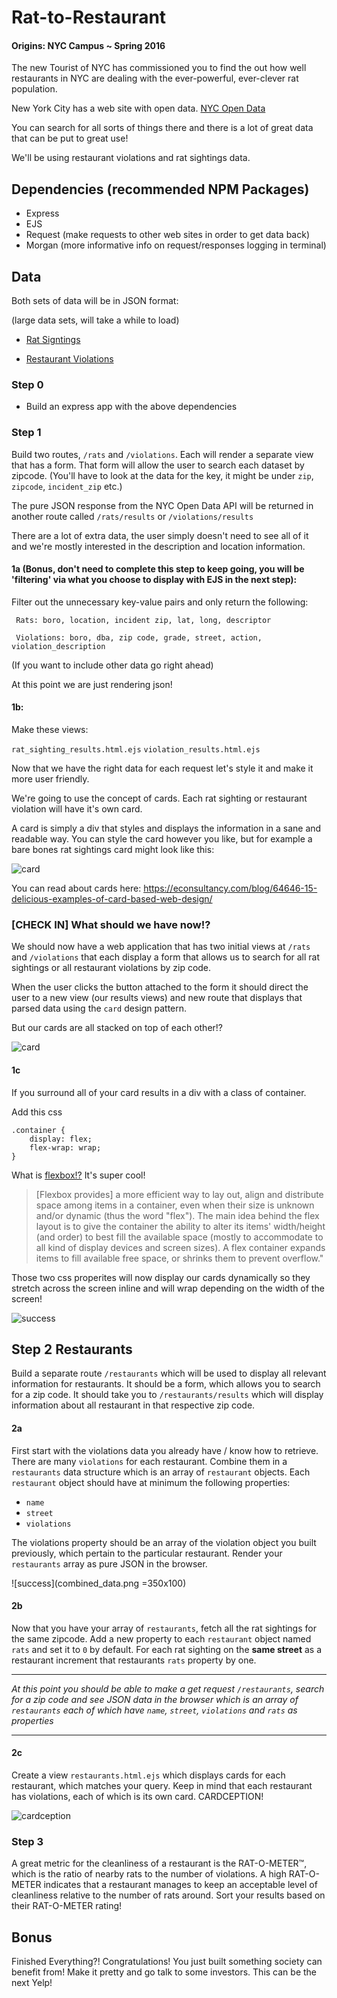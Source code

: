 # Rat-to-Restaurant

#### Origins: NYC Campus ~ Spring 2016

 The new Tourist of NYC has commissioned you to find the out how well restaurants in NYC are dealing with the ever-powerful, ever-clever rat population.

 New York City has a web site with open data. [NYC Open Data](https://opendata.cityofnewyork.us/)

 You can search for all sorts of things there and there is a lot of great data that can be put to great use!

 We'll be using restaurant violations and rat sightings data.

## Dependencies (recommended NPM Packages)
- Express
- EJS
- Request (make requests to other web sites in order to get data back)
- Morgan (more informative info on request/responses logging in terminal)

## Data

Both sets of data will be in JSON format:

(large data sets, will take a while to load)

- [Rat Signtings](https://data.cityofnewyork.us/resource/3q43-55fe.json)

- [Restaurant Violations](https://data.cityofnewyork.us/resource/9w7m-hzhe.json)

### Step 0
- Build an express app with the above dependencies

### Step 1
 Build two routes, `/rats` and `/violations`. Each will render a separate view that has a form. That form will allow the user to search each dataset by zipcode. (You'll have to look at the data for the key, it might be under `zip`, `zipcode`, `incident_zip` etc.)

 The pure JSON response from the NYC Open Data API will be returned in another route called `/rats/results` or `/violations/results`

 There are a lot of extra data, the user simply doesn't need to see all of it and we're mostly interested in the description and location information.


 #### 1a (Bonus, don't need to complete this step to keep going, you will be 'filtering' via what you choose to display with EJS in the next step):

 Filter out the unnecessary key-value pairs and only return the following:

     Rats: boro, location, incident zip, lat, long, descriptor

     Violations: boro, dba, zip code, grade, street, action, violation_description

 (If you want to include other data go right ahead)

 At this point we are just rendering json!


 #### 1b:
 Make these views:

 `rat_sighting_results.html.ejs`
 `violation_results.html.ejs`

 Now that we have the right data for each request let's style it and make it more user friendly.

 We're going to use the concept of cards. Each rat sighting or restaurant violation will have it's own card.

 A card is simply a div that styles and displays the information in a sane and readable way. You can style the card however you like, but for example a bare bones rat sightings card might look like this:

 ![card](card.png)

 You can read about cards here:
 https://econsultancy.com/blog/64646-15-delicious-examples-of-card-based-web-design/

 ### [CHECK IN] What should we have now!?

 We should now have a web application that has two initial views at `/rats` and `/violations` that each display a form that allows us to search for all rat sightings or all restaurant violations by zip code.

 When the user clicks the button attached to the form it should direct the user to a new view (our results views) and new route that displays that parsed data using the `card` design pattern.

 But our cards are all stacked on top of each other!?

 ![card](card_results.png)

 #### 1c

 If you surround all of your card results in a div with a class of container.

 Add this css

 	.container {
 	    display: flex;
     	flex-wrap: wrap;
 	}

 What is [flexbox!?](https://css-tricks.com/snippets/css/a-guide-to-flexbox/) It's super cool!

 >[Flexbox provides] a more efficient way to lay out, align and distribute space among items in a container, even when their size is unknown and/or dynamic (thus the word "flex"). The main idea behind the flex layout is to give the container the ability to alter its items' width/height (and order) to best fill the available space (mostly to accommodate to all kind of display devices and screen sizes). A flex container expands items to fill available free space, or shrinks them to prevent overflow."

 Those two css properites will now display our cards dynamically so they stretch across the screen inline and will wrap depending on the width of the screen!

 ![success](success.gif)


 ## Step 2 Restaurants

 Build a separate route `/restaurants` which will be used to display all relevant information for restaurants. It should be a form, which allows you to search for a zip code. It should take you to `/restaurants/results` which will display information about all restaurant in that respective zip code.

 #### 2a

 First start with the violations data you already have / know how to retrieve. There are many `violations` for each restaurant. Combine them in a `restaurants` data structure which is an array of `restaurant` objects. Each `restaurant` object should have at minimum the following properties:

 - `name`
 - `street`
 - `violations`

 The violations property should be an array of the violation object you built previously, which pertain to the particular restaurant. Render your `restaurants` array as pure JSON in the browser.

 ![success](combined_data.png =350x100)


 #### 2b

 Now that you have your array of `restaurants`, fetch all the rat sightings for the same zipcode. Add a new property to each `restaurant` object named `rats` and set it to `0` by default. For each rat sighting on the **same street** as a restaurant increment that restaurants `rats` property by one.

 ---

 *At this point you should be able to make a get request `/restaurants`, search for a zip code and see JSON data in the browser which is an array of `restaurants` each of which have `name`, `street`, `violations` and `rats` as properties*

 ---

 #### 2c

 Create a view `restaurants.html.ejs` which displays cards for each restaurant, which matches your query. Keep in mind that each restaurant has violations, each of which is its own card. CARDCEPTION!

 ![cardception](cardception.jpg)


 ### Step 3

 A great metric for the cleanliness of a restaurant is the RAT-O-METER™, which is the ratio of nearby rats to the number of violations. A high RAT-O-METER indicates that a restaurant manages to keep an acceptable level of cleanliness relative to the number of rats around. Sort your results based on their RAT-O-METER rating!

 ## Bonus

 Finished Everything?! Congratulations! You just built something society can benefit from! Make it pretty and go talk to some investors. This can be the next Yelp!
